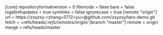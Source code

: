 [core]
	repositoryformatversion = 0
	filemode = false
	bare = false
	logallrefupdates = true
	symlinks = false
	ignorecase = true
[remote "origin"]
	url = https://zsyzsy:<zhang+0712=yu>@github.com/zsyzsy/taro-demo.git
	fetch = +refs/heads/*:refs/remotes/origin/*
[branch "master"]
	remote = origin
	merge = refs/heads/master